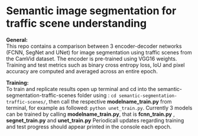 # Semantic image segmentation for traffic scene understanding
 
**General:**
<br>
This repo contains a comparison between 3 encoder-decoder networks (FCNN, SegNet and UNet) for image segmentation using traffic scenes from the CamVid dataset. The encoder is pre-trained using VGG16 weights. Training and test metrics such as binary cross entropy loss, IoU and pixel accuracy are computed and averaged across an entire epoch.

**Training:**
<br>
To train and replicate results open up terminal and cd into the semantic-segmentation-traffic-scenes folder using : ```cd semantic-segmentation-traffic-scenes/```, then call the respective **modelname_train.py** from terminal, for example as followed: ```python unet_train.py```. Currently 3 models can be trained by calling **modelname_train.py**, that is **fcnn_train.py** , **segnet_train.py** and **unet_train.py** Periodicall updates regarding training and test progress should appear printed in the console each epoch.
